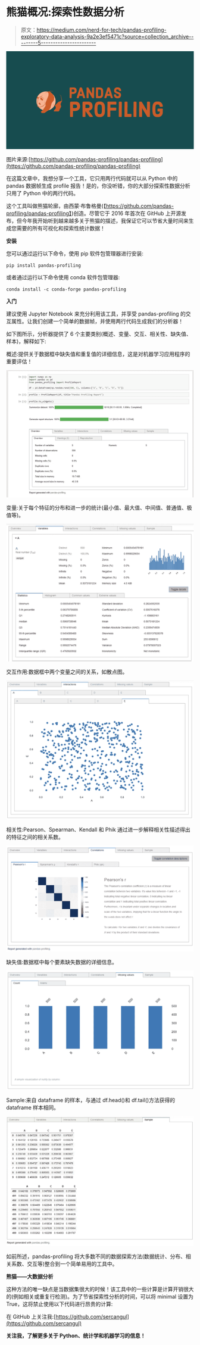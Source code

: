 # 熊猫概况:探索性数据分析

> 原文：<https://medium.com/nerd-for-tech/pandas-profiling-exploratory-data-analysis-9a2e3ef5471c?source=collection_archive---------5----------------------->

![](img/69613a5ee7feb5854d263899eb6b4c1a.png)

图片来源:[https://github.com/pandas-profiling/pandas-profiling](https://github.com/pandas-profiling/pandas-profiling)

在这篇文章中，我想分享一个工具，它只用两行代码就可以从 Python 中的 pandas 数据帧生成 profile 报告！是的，你没听错，你的大部分探索性数据分析只用了 Python 中的两行代码。

这个工具叫做熊猫轮廓，由西蒙·布鲁格曼(【https://github.com/pandas-profiling/pandas-profiling】)创造。尽管它于 2016 年首次在 GitHub 上开源发布，但今年我开始听到越来越多关于熊猫的描述，我保证它可以节省大量时间来生成您需要的所有可视化和探索性统计数据！

**安装**

您可以通过运行以下命令，使用 pip 软件包管理器进行安装:

```
pip install pandas-profiling
```

或者通过运行以下命令使用 conda 软件包管理器:

```
conda install -c conda-forge pandas-profiling
```

**入门**

建议使用 Jupyter Notebook 来充分利用该工具，并享受 pandas-profiling 的交互属性。让我们创建一个简单的数据帧，并使用两行代码生成我们的分析器！

如下图所示，分析器提供了 6 个主要类别(概述、变量、交互、相关性、缺失值、样本)，解释如下:

概述:提供关于数据框中缺失值和重复值的详细信息，这是对机器学习应用程序的重要评估！

![](img/a6666a535c7ee133cad5d59adca2152a.png)

变量:关于每个特征的分布和进一步的统计(最小值、最大值、中间值、普通值、极值等)。

![](img/b930f284432dabe2bb0a6dc8eee4b4d8.png)

交互作用:数据框中两个变量之间的关系，如散点图。

![](img/b2e6f384dd7413c393208f407f37d935.png)

相关性:Pearson、Spearman、Kendall 和 Phik 通过进一步解释相关性描述得出的特征之间的相关系数。

![](img/90b824e4abf5eb8e4ad8350ce394fd2b.png)

缺失值:数据框中每个要素缺失数据的详细信息。

![](img/0326bac01632f65d4e0533482834cef0.png)

Sample:来自 dataframe 的样本，与通过 df.head()和 df.tail()方法获得的 dataframe 样本相同。

![](img/8220f3b631b0aba6b583c1e8b38b554e.png)

如前所述，pandas-profiling 将大多数不同的数据探索方法(数据统计、分布、相关系数、交互等)整合到一个简单易用的工具中。

**熊猫——大数据分析**

这种方法的唯一缺点是当数据集很大的时候！该工具中的一些计算是计算开销很大的(例如相关或重复行检测)。为了节省探索性分析的时间，可以将 minimal 设置为 True，这将禁止使用以下代码进行昂贵的计算:

在 GitHub 上关注我:[https://github.com/sercangul](https://github.com/sercangul)

**关注我，了解更多关于 Python、统计学和机器学习的信息！**